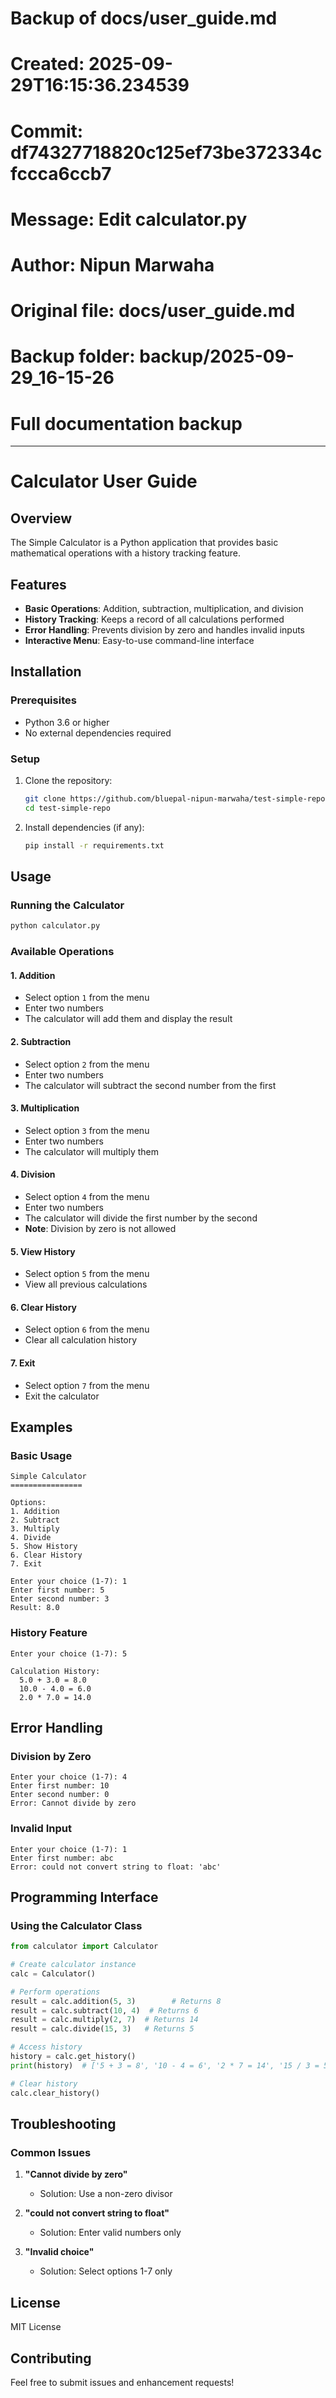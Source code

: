 # Backup of docs/user_guide.md
# Created: 2025-09-29T16:15:36.234539
# Commit: df74327718820c125ef73be372334cfccca6ccb7
# Message: Edit calculator.py
# Author: Nipun Marwaha
# Original file: docs/user_guide.md
# Backup folder: backup/2025-09-29_16-15-26
# Full documentation backup

---

# Calculator User Guide

## Overview
The Simple Calculator is a Python application that provides basic mathematical operations with a history tracking feature.

## Features
- **Basic Operations**: Addition, subtraction, multiplication, and division
- **History Tracking**: Keeps a record of all calculations performed
- **Error Handling**: Prevents division by zero and handles invalid inputs
- **Interactive Menu**: Easy-to-use command-line interface

## Installation

### Prerequisites
- Python 3.6 or higher
- No external dependencies required

### Setup
1. Clone the repository:
   ```bash
   git clone https://github.com/bluepal-nipun-marwaha/test-simple-repo.git
   cd test-simple-repo
   ```

2. Install dependencies (if any):
   ```bash
   pip install -r requirements.txt
   ```

## Usage

### Running the Calculator
```bash
python calculator.py
```

### Available Operations

#### 1. Addition
- Select option `1` from the menu
- Enter two numbers
- The calculator will add them and display the result

#### 2. Subtraction
- Select option `2` from the menu
- Enter two numbers
- The calculator will subtract the second number from the first

#### 3. Multiplication
- Select option `3` from the menu
- Enter two numbers
- The calculator will multiply them

#### 4. Division
- Select option `4` from the menu
- Enter two numbers
- The calculator will divide the first number by the second
- **Note**: Division by zero is not allowed

#### 5. View History
- Select option `5` from the menu
- View all previous calculations

#### 6. Clear History
- Select option `6` from the menu
- Clear all calculation history

#### 7. Exit
- Select option `7` from the menu
- Exit the calculator

## Examples

### Basic Usage
```
Simple Calculator
================

Options:
1. Addition
2. Subtract
3. Multiply
4. Divide
5. Show History
6. Clear History
7. Exit

Enter your choice (1-7): 1
Enter first number: 5
Enter second number: 3
Result: 8.0
```

### History Feature
```
Enter your choice (1-7): 5

Calculation History:
  5.0 + 3.0 = 8.0
  10.0 - 4.0 = 6.0
  2.0 * 7.0 = 14.0
```

## Error Handling

### Division by Zero
```
Enter your choice (1-7): 4
Enter first number: 10
Enter second number: 0
Error: Cannot divide by zero
```

### Invalid Input
```
Enter your choice (1-7): 1
Enter first number: abc
Error: could not convert string to float: 'abc'
```

## Programming Interface

### Using the Calculator Class
```python
from calculator import Calculator

# Create calculator instance
calc = Calculator()

# Perform operations
result = calc.addition(5, 3)        # Returns 8
result = calc.subtract(10, 4)  # Returns 6
result = calc.multiply(2, 7)  # Returns 14
result = calc.divide(15, 3)   # Returns 5

# Access history
history = calc.get_history()
print(history)  # ['5 + 3 = 8', '10 - 4 = 6', '2 * 7 = 14', '15 / 3 = 5']

# Clear history
calc.clear_history()
```

## Troubleshooting

### Common Issues

1. **"Cannot divide by zero"**
   - Solution: Use a non-zero divisor

2. **"could not convert string to float"**
   - Solution: Enter valid numbers only

3. **"Invalid choice"**
   - Solution: Select options 1-7 only

## License
MIT License

## Contributing
Feel free to submit issues and enhancement requests!
